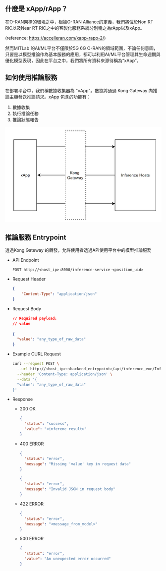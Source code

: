 ## 什麼是 xApp/rApp？

在O-RAN架構的環境之中，根據O-RAN Alliance的定義，我們將位於Non RT RIC以及Near RT RIC之中的客製化服務系統分別稱之為rApp以及xApp。

(reference: https://accelleran.com/xapp-rapp-2/)

然而MITLab 的AI/ML平台不僅限於5G 6G O-RAN的領域範圍，不論任何意圖，只要是以模型推論作為基本服務的應用，都可以利用AI/ML平台管理其生命週期與優化模型表現，因此在平台之中，我們將所有資料來源待稱為“xApp”。

## 如何使用推論服務

在部署平台中，我們稱數據收集器為 "xApp"。數據將通過 Kong Gateway 向推論主機發送推論請求。xApp 包含的功能有：

1. 數據收集
2. 執行推論任務
3. 推論狀態報告

![1](./images/1.png)

## 推論服務 Entrypoint

 透過Kong Gateway 的轉發，允許使用者透過API使用平台中的模型推論服務

- API Endpoint
    
    ```
    POST http://<host_ip>:8000/inference-service-<position_uid>
    ```
    
- Request Header
    
    ```json
    {
    	"Content-Type": "application/json"
    }
    ```
    
- Request Body
    
    ```json
    // Required payload: 
    // value
    
    {
      "value": "any_type_of_raw_data"
    }
    ```
    
- Example CURL Request
    
    ```bash
    curl --request POST \
      --url http://<host_ip>:<backend_entrypoint>/api/inference_exe/InferenceServiceHandler/get_inference_result \
      --header 'Content-Type: application/json' \
      --data '{
      "value": "any_type_of_raw_data"
    }'
    ```
    
- Response
    - 200 OK
        
        ```json
        {
          "status": "success",
          "value": "<inferenc_result>"
        }
        ```
        
    - 400 ERROR
        
        ```json
        {
          "status": "error",
          "message": "Missing 'value' key in request data"
        }
        ```
        
        ```json
        {
          "status": "error",
          "message": "Invalid JSON in request body"
        }
        ```
        
    - 422 ERROR
        
        ```json
        {
          "status": "error",
          "message": "<message_from_model>"
        }
        ```
        
    - 500 ERROR
        
        ```json
        {
          "status": "error",
          "value": "An unexpected error occurred"
        }
        ```